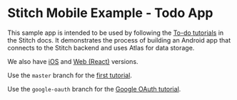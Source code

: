 # Stitch Mobile Example - Todo App

This sample app is intended to be used by following the 
[To-do tutorials](https://docs.mongodb.com/stitch/tutorials/todo-overview/) in the 
Stitch docs. It demonstrates the process of building an 
Android app that connects to the Stitch backend and uses Atlas for data storage. 

We also have [iOS](https://github.com/mongodb-university/stitch-tutorial-todo-ios) 
and [Web (React)](https://github.com/mongodb-university/stitch-tutorial-todo-web) 
versions.

Use the `master` branch for the 
[first tutorial](https://docs.mongodb.com/stitch/tutorials/guides/todo-guide-1/).

Use the `google-oauth` branch for the 
[Google OAuth tutorial](https://docs.mongodb.com/stitch/tutorials/guides/todo-guide-google/).
